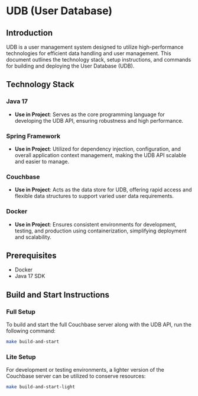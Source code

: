 # UDB (User Database)

## Introduction
UDB is a user management system designed to utilize high-performance technologies for efficient data handling and user management. This document outlines the technology stack, setup instructions, and commands for building and deploying the User Database (UDB).

## Technology Stack

### Java 17
- **Use in Project**: Serves as the core programming language for developing the UDB API, ensuring robustness and high performance.

### Spring Framework
- **Use in Project**: Utilized for dependency injection, configuration, and overall application context management, making the UDB API scalable and easier to manage.

### Couchbase
- **Use in Project**: Acts as the data store for UDB, offering rapid access and flexible data structures to support varied user data requirements.

### Docker
- **Use in Project**: Ensures consistent environments for development, testing, and production using containerization, simplifying deployment and scalability.

## Prerequisites
- Docker
- Java 17 SDK

## Build and Start Instructions 

### Full Setup
To build and start the full Couchbase server along with the UDB API, run the following command:
```bash
make build-and-start
```

### Lite Setup
For development or testing environments, a lighter version of the Couchbase server can be utilized to conserve resources:
```bash
make build-and-start-light
```
